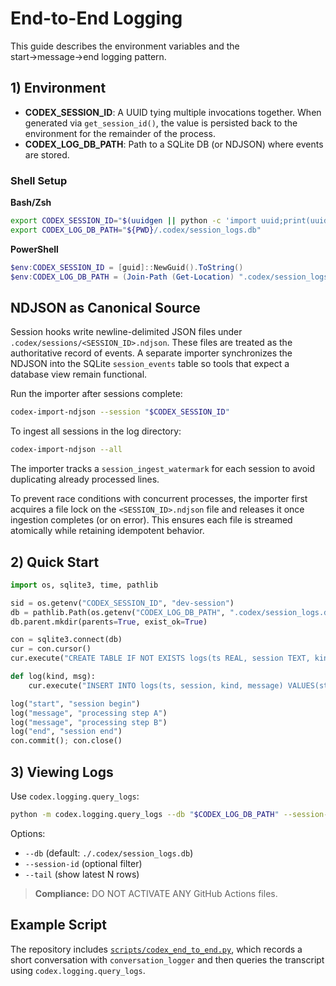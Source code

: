 # End-to-End Logging

This guide describes the environment variables and the start→message→end logging pattern.

## 1) Environment

- **CODEX_SESSION_ID**: A UUID tying multiple invocations together. When
  generated via `get_session_id()`, the value is persisted back to the
  environment for the remainder of the process.
- **CODEX_LOG_DB_PATH**: Path to a SQLite DB (or NDJSON) where events are stored.

### Shell Setup

**Bash/Zsh**

```bash
export CODEX_SESSION_ID="$(uuidgen || python -c 'import uuid;print(uuid.uuid4())')"
export CODEX_LOG_DB_PATH="${PWD}/.codex/session_logs.db"
```
**PowerShell**

```powershell
$env:CODEX_SESSION_ID = [guid]::NewGuid().ToString()
$env:CODEX_LOG_DB_PATH = (Join-Path (Get-Location) ".codex/session_logs.db")
```
## NDJSON as Canonical Source

Session hooks write newline-delimited JSON files under
`.codex/sessions/<SESSION_ID>.ndjson`. These files are treated as the
authoritative record of events. A separate importer synchronizes the NDJSON
into the SQLite `session_events` table so tools that expect a database view
remain functional.

Run the importer after sessions complete:

```bash
codex-import-ndjson --session "$CODEX_SESSION_ID"
```
To ingest all sessions in the log directory:

```bash
codex-import-ndjson --all
```
The importer tracks a `session_ingest_watermark` for each session to avoid
duplicating already processed lines.

To prevent race conditions with concurrent processes, the importer first
acquires a file lock on the `<SESSION_ID>.ndjson` file and releases it once
ingestion completes (or on error). This ensures each file is streamed atomically
while retaining idempotent behavior.

## 2) Quick Start

```python
import os, sqlite3, time, pathlib

sid = os.getenv("CODEX_SESSION_ID", "dev-session")
db = pathlib.Path(os.getenv("CODEX_LOG_DB_PATH", ".codex/session_logs.db"))
db.parent.mkdir(parents=True, exist_ok=True)

con = sqlite3.connect(db)
cur = con.cursor()
cur.execute("CREATE TABLE IF NOT EXISTS logs(ts REAL, session TEXT, kind TEXT, message TEXT)")

def log(kind, msg):
    cur.execute("INSERT INTO logs(ts, session, kind, message) VALUES(strftime('%s','now'), ?, ?, ?)", (sid, kind, msg))

log("start", "session begin")
log("message", "processing step A")
log("message", "processing step B")
log("end", "session end")
con.commit(); con.close()
```
## 3) Viewing Logs

Use `codex.logging.query_logs`:

```bash
python -m codex.logging.query_logs --db "$CODEX_LOG_DB_PATH" --session-id "$CODEX_SESSION_ID" --tail 20
```
Options:

- `--db` (default: `./.codex/session_logs.db`)
- `--session-id` (optional filter)
- `--tail` (show latest N rows)

> **Compliance:** DO NOT ACTIVATE ANY GitHub Actions files.

## Example Script

The repository includes [`scripts/codex_end_to_end.py`](../scripts/codex_end_to_end.py),
which records a short conversation with `conversation_logger` and then queries
the transcript using `codex.logging.query_logs`.
